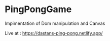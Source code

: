 # PingPongGame
Impimentation of Dom manipulation and Canvas

Live at : https://dastans-ping-pong.netlify.app/

